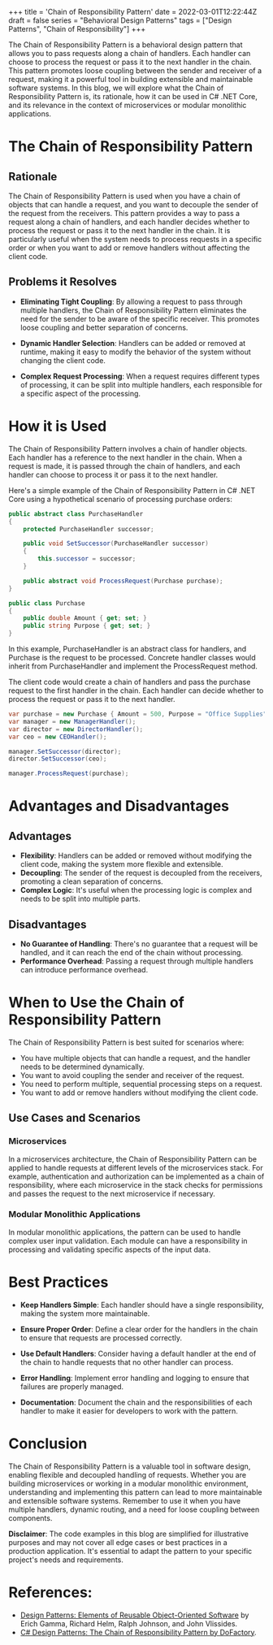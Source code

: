 +++
title = 'Chain of Responsibility Pattern'
date = 2022-03-01T12:22:44Z
draft = false
series = "Behavioral Design Patterns"
tags = ["Design Patterns", "Chain of Responsibility"]
+++

The Chain of Responsibility Pattern is a behavioral design pattern that allows you to pass requests along a chain of handlers. Each handler can choose to process the request or pass it to the next handler in the chain. This pattern promotes loose coupling between the sender and receiver of a request, making it a powerful tool in building extensible and maintainable software systems. In this blog, we will explore what the Chain of Responsibility Pattern is, its rationale, how it can be used in C# .NET Core, and its relevance in the context of microservices or modular monolithic applications.

# The Chain of Responsibility Pattern

## Rationale

The Chain of Responsibility Pattern is used when you have a chain of objects that can handle a request, and you want to decouple the sender of the request from the receivers. This pattern provides a way to pass a request along a chain of handlers, and each handler decides whether to process the request or pass it to the next handler in the chain. It is particularly useful when the system needs to process requests in a specific order or when you want to add or remove handlers without affecting the client code.

## Problems it Resolves

- **Eliminating Tight Coupling**: By allowing a request to pass through multiple handlers, the Chain of Responsibility Pattern eliminates the need for the sender to be aware of the specific receiver. This promotes loose coupling and better separation of concerns.

- **Dynamic Handler Selection**: Handlers can be added or removed at runtime, making it easy to modify the behavior of the system without changing the client code.

- **Complex Request Processing**: When a request requires different types of processing, it can be split into multiple handlers, each responsible for a specific aspect of the processing.

# How it is Used

The Chain of Responsibility Pattern involves a chain of handler objects. Each handler has a reference to the next handler in the chain. When a request is made, it is passed through the chain of handlers, and each handler can choose to process it or pass it to the next handler.

Here's a simple example of the Chain of Responsibility Pattern in C# .NET Core using a hypothetical scenario of processing purchase orders:

```csharp
public abstract class PurchaseHandler
{
    protected PurchaseHandler successor;

    public void SetSuccessor(PurchaseHandler successor)
    {
        this.successor = successor;
    }

    public abstract void ProcessRequest(Purchase purchase);
}

public class Purchase
{
    public double Amount { get; set; }
    public string Purpose { get; set; }
}
```

In this example, PurchaseHandler is an abstract class for handlers, and Purchase is the request to be processed. Concrete handler classes would inherit from PurchaseHandler and implement the ProcessRequest method.

The client code would create a chain of handlers and pass the purchase request to the first handler in the chain. Each handler can decide whether to process the request or pass it to the next handler.

```csharp
var purchase = new Purchase { Amount = 500, Purpose = "Office Supplies" };
var manager = new ManagerHandler();
var director = new DirectorHandler();
var ceo = new CEOHandler();

manager.SetSuccessor(director);
director.SetSuccessor(ceo);

manager.ProcessRequest(purchase);
```

# Advantages and Disadvantages

## Advantages

- **Flexibility**: Handlers can be added or removed without modifying the client code, making the system more flexible and extensible.
- **Decoupling**: The sender of the request is decoupled from the receivers, promoting a clean separation of concerns.
- **Complex Logic**: It's useful when the processing logic is complex and needs to be split into multiple parts.

## Disadvantages

- **No Guarantee of Handling**: There's no guarantee that a request will be handled, and it can reach the end of the chain without processing.
- **Performance Overhead**: Passing a request through multiple handlers can introduce performance overhead.

# When to Use the Chain of Responsibility Pattern

The Chain of Responsibility Pattern is best suited for scenarios where:

- You have multiple objects that can handle a request, and the handler needs to be determined dynamically.
- You want to avoid coupling the sender and receiver of the request.
- You need to perform multiple, sequential processing steps on a request.
- You want to add or remove handlers without modifying the client code.

## Use Cases and Scenarios

### Microservices

In a microservices architecture, the Chain of Responsibility Pattern can be applied to handle requests at different levels of the microservices stack. For example, authentication and authorization can be implemented as a chain of responsibility, where each microservice in the stack checks for permissions and passes the request to the next microservice if necessary.

### Modular Monolithic Applications

In modular monolithic applications, the pattern can be used to handle complex user input validation. Each module can have a responsibility in processing and validating specific aspects of the input data.

# Best Practices

- **Keep Handlers Simple**: Each handler should have a single responsibility, making the system more maintainable.

- **Ensure Proper Order**: Define a clear order for the handlers in the chain to ensure that requests are processed correctly.

- **Use Default Handlers**: Consider having a default handler at the end of the chain to handle requests that no other handler can process.

- **Error Handling**: Implement error handling and logging to ensure that failures are properly managed.

- **Documentation**: Document the chain and the responsibilities of each handler to make it easier for developers to work with the pattern.

# Conclusion

The Chain of Responsibility Pattern is a valuable tool in software design, enabling flexible and decoupled handling of requests. Whether you are building microservices or working in a modular monolithic environment, understanding and implementing this pattern can lead to more maintainable and extensible software systems. Remember to use it when you have multiple handlers, dynamic routing, and a need for loose coupling between components.

**Disclaimer**: The code examples in this blog are simplified for illustrative purposes and may not cover all edge cases or best practices in a production application. It's essential to adapt the pattern to your specific project's needs and requirements.

# References:

- [Design Patterns: Elements of Reusable Object-Oriented Software](https://www.amazon.com/Design-Patterns-Elements-Reusable-Object-Oriented/dp/0201633612) by Erich Gamma, Richard Helm, Ralph Johnson, and John Vlissides.
- [C# Design Patterns: The Chain of Responsibility Pattern by DoFactory](https://www.dofactory.com/net/chain-of-responsibility-design-pattern).

